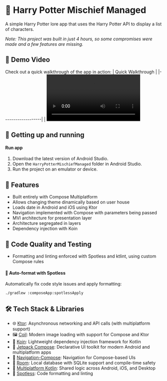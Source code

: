 # 🧙 Harry Potter Mischief Managed

A simple Harry Potter lore app that uses the Harry Potter API to display a list of characters.

_Note: This project was built in just 4 hours, so some compromises were made and a few features are missing._

## 🎥 Demo Video
Check out a quick walkthrough of the app in action:
| Quick Walkthrough |
|-------------------|
| <video src="https://github.com/user-attachments/assets/31761fe4-4018-4e7d-8940-c82caf7c1bd7" />  |


## 🏁 Getting up and running

####  Run app

1. Download the latest version of Android Studio.
2. Open the `HarryPotterMischiefManaged` folder in Android Studio.
3. Run the project on an emulator or device.


## 🏰 Features

- Built entirely with Compose Multiplatform
- Allows changing theme dinamically based on user house
- Loads date in Android and iOS using Ktor
- Navigation implemented with Compose with parameters being passed
- MVI architecture for presentation layer
- Architecture segregated in layers
- Dependency injection with Koin

## 🌱 Code Quality and Testing

- Formatting and linting enforced with Spotless and ktlint, using custom Compose rules


#### 🧼 Auto-format with Spotless

Automatically fix code style issues and apply formatting:

    ./gradlew :composeApp:spotlessApply


## 🛠️ Tech Stack & Libraries
- 🌐 [Ktor](https://github.com/ktorio/ktor): Asynchronous networking and API calls (with multiplatform support)
- 🖼️ [Coil](https://github.com/coil-kt/coil): Modern image loading with support for Compose and Ktor
- 🧬 [Koin](https://insert-koin.io/): Lightweight dependency injection framework for Kotlin
- 🧩 [Jetpack Compose](https://developer.android.com/jetpack/compose): Declarative UI toolkit for modern Android and multiplatform apps
- 🧭 [Navigation-Compose](https://developer.android.com/jetpack/compose/navigation): Navigation for Compose-based UIs
- 💾 [Room](https://developer.android.com/training/data-storage/room): Local database with SQLite support and compile-time safety
- 🧱 [Multiplatform Kotlin](https://kotlinlang.org/docs/multiplatform.html): Shared logic across Android, iOS, and Desktop
- 🧼 [Spotless](https://github.com/diffplug/spotless): Code formatting and linting


